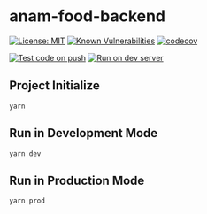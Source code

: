 # anam-food-backend

[![License: MIT](https://img.shields.io/badge/License-MIT-green.svg)](https://opensource.org/licenses/MIT)
[![Known Vulnerabilities](https://snyk.io/test/github/KU-KOSMOS/anam-food-backend/badge.svg)](https://snyk.io/test/github/KU-KOSMOS/anam-food-backend)
[![codecov](https://codecov.io/gh/KU-KOSMOS/anam-food-backend/branch/master/graph/badge.svg)](https://codecov.io/gh/KU-KOSMOS/anam-food-backend)

[![Test code on push](https://github.com/KU-KOSMOS/anam-food-backend/workflows/Test%20code%20on%20push/badge.svg)](https://github.com/KU-KOSMOS/anam-food-backend/actions?query=workflow%3A%22Test+code+on+push%22)
[![Run on dev server](https://github.com/KU-KOSMOS/anam-food-backend/workflows/Run%20on%20dev%20server/badge.svg?branch=master)](https://github.com/KU-KOSMOS/anam-food-backend/actions?query=workflow%3A%22Run+on+dev+server%22)

## Project Initialize

```shell
yarn
```

## Run in Development Mode

```shell
yarn dev
```

## Run in Production Mode

```shell
yarn prod
```
